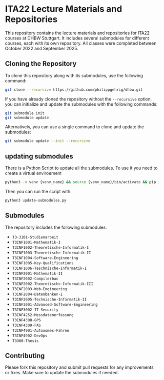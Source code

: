 # ITA22 Lecture Materials and Repositories

This repository contains the lecture materials and repositories for ITA22 courses at DHBW Stuttgart. It includes several submodules for different courses, each with its own repository. All classes were completed between October 2022 and September 2025.

## Cloning the Repository

To clone this repository along with its submodules, use the following command:

```sh
git clone --recursive https://github.com/philippgehrig/dhbw.git
```

If you have already cloned the repository without the `--recursive` option, you can initialize and update the submodules with the following commands:

```sh
git submodule init
git submodule update
```

Alternatively, you can use a single command to clone and update the submodules:

```sh
git submodule update --init --recursive
```

## updating submodules

There is a Python Script to update all the submodules. To use it you need to create a virtual enviroement

```bash
python3 -m venv {venv_name} && source {venv_name}/bin/activate && pip install gitpython configparser  
```

Then you can run the script with

```bash
python3 update-submodules.py
```

## Submodules

The repository includes the following submodules:

- `T3-3101-Studienarbeit`
- `T3INF1001-Mathematik-I`
- `T3INF1002-Theoretische-Informatik-I`
- `T3INF1003-Theoretische-Informatik-II`
- `T3INF1004-Software-Engineering`
- `T3INF1005-Key-Qualifications`
- `T3INF1006-Teschnische-Informatik-I`
- `T3INF2001-Mathematik-II`
- `T3INF2002-Compilerbau`
- `T3INF2002-Theoretische-Informatik-III`
- `T3INF2003-Web-Engineering`
- `T3INF2004-Datenbanken-I`
- `T3INF2005-Technische-Informatik-II`
- `T3INF3001-Advanced-Software-Engineering`
- `T3INF3002-IT-Security`
- `T3INF4252-Messdatenerfassung`
- `T3INF4308-GPS`
- `T3INF4309-FAS`
- `T3INF4901-Autonomes-Fahren`
- `T3INF4902-DevOps`
- `T3300-Thesis`

## Contributing

Please fork this repository and submit pull requests for any improvements or fixes. Make sure to update the submodules if needed.
